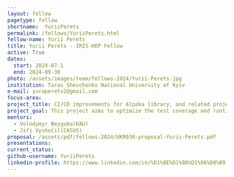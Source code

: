 ```yaml
---
layout: fellow
pagetype: fellow
shortname:  YuriiPerets 
permalink: /fellows/YuriiPerets.html
fellow-name: Yurii Perets
title: Yurii Perets - IRIS-HEP Fellow
active: True
dates:
  start: 2024-07-1
  end: 2024-09-30
photo: /assets/images/team/fellows-2024/Yurii-Perets.jpg
institution: Taras Shevchenko National University of Kyiv
e-mail: yuraperets2@gmail.com
focus-area:
project_title: CI/CD improvements for Alpaka library, and related projects
project_goal: This project aims to optimize the test coverage and runtime of alpaka
mentors:
  - Volodymyr Bezguba(KAU)
  - Jiří Vyskočil(CASUS)
proposal: /assets/pdf/fellows-2024/UKR030-proposal-Yurii-Perets.pdf
presentations:
current_status: 
github-username: YuriiPerets
linkedin-profile: https://www.linkedin.com/in/%D1%8E%D1%80%D1%96%D0%B9-%D0%BF%D0%B5%D1%80%D0%B5%D1%86-4977bb229/
---
```

